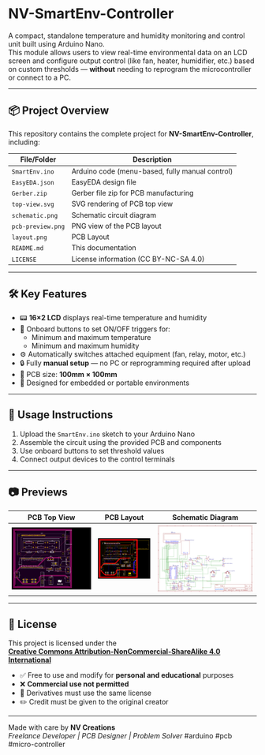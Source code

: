 # NV-SmartEnv-Controller

A compact, standalone temperature and humidity monitoring and control unit built using Arduino Nano.  
This module allows users to view real-time environmental data on an LCD screen and configure output control (like fan, heater, humidifier, etc.) based on custom thresholds — **without** needing to reprogram the microcontroller or connect to a PC.

---

## 📦 Project Overview

This repository contains the complete project for **NV-SmartEnv-Controller**, including:

| File/Folder               | Description |
|---------------------------|-------------|
| `SmartEnv.ino`            | Arduino code (menu-based, fully manual control) |
| `EasyEDA.json`            | EasyEDA design file |
| `Gerber.zip`              | Gerber file zip for PCB manufacturing |
| `top-view.svg`            | SVG rendering of PCB top view |
| `schematic.png`           | Schematic circuit diagram |
| `pcb-preview.png`         | PNG view of the PCB layout |
| `layout.png`              | PCB Layout |
| `README.md`               | This documentation |
| `LICENSE`                 | License information (CC BY-NC-SA 4.0) |

---

## 🛠️ Key Features

- 📟 **16×2 LCD** displays real-time temperature and humidity
- 📌 Onboard buttons to set ON/OFF triggers for:
  - Minimum and maximum temperature
  - Minimum and maximum humidity
- ⚙️ Automatically switches attached equipment (fan, relay, motor, etc.)
- 🔒 Fully **manual setup** — no PC or reprogramming required after upload
- 📐 PCB size: **100mm × 100mm**
- 🔋 Designed for embedded or portable environments

---

## 🧾 Usage Instructions

1. Upload the `SmartEnv.ino` sketch to your Arduino Nano
2. Assemble the circuit using the provided PCB and components
3. Use onboard buttons to set threshold values
4. Connect output devices to the control terminals

---

## 📷 Previews

| PCB Top View | PCB Layout | Schematic Diagram |
|--------------|------------|-------------------|
| ![Top View](top-view.svg) | ![Layout](layout.png) | ![Schematic](schematic.png) |

---

## 📄 License

This project is licensed under the  
**[Creative Commons Attribution-NonCommercial-ShareAlike 4.0 International](https://creativecommons.org/licenses/by-nc-sa/4.0/)**

- ✅ Free to use and modify for **personal and educational** purposes
- ❌ **Commercial use not permitted**
- 🔁 Derivatives must use the same license
- ✏️ Credit must be given to the original creator

---

Made with care by **NV Creations**  
_Freelance Developer | PCB Designer | Problem Solver_
#arduino #pcb #micro-controller

